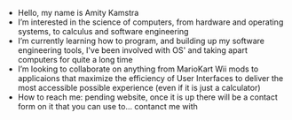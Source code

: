 - Hello, my name is Amity Kamstra
- I’m interested in the science of computers, from hardware and operating systems, to calculus and software engineering
- I’m currently learning how to program, and building up my software engineering tools, I've been involved with OS' and taking apart computers for quite a long time
- I’m looking to collaborate on anything from MarioKart Wii mods to applicaions that maximize the efficiency of User Interfaces to deliver the most accessible possible experience (even if it is just a calculator)
- How to reach me: pending website, once it is up there will be a contact form on it that you can use to... contanct me with

<!---
am1tyy/am1tyy is a ✨ special ✨ repository because its `README.md` (this file) appears on your GitHub profile.
You can click the Preview link to take a look at your changes.
--->
